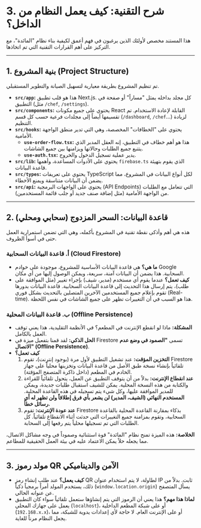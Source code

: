 # 3. شرح التقنية: كيف يعمل النظام من الداخل؟

هذا المستند مخصص لأولئك الذين يرغبون في فهم أعمق لكيفية بناء نظام "المائدة"، مع التركيز على أهم القرارات التقنية التي تم اتخاذها.

---

## 1. بنية المشروع (Project Structure)

تم تنظيم المشروع بطريقة معيارية لتسهيل الصيانة والتطوير المستقبلي.

*   **`src/app`:** هذا هو قلب تطبيق Next.js. كل مجلد بداخله يمثل "مساراً" أو صفحة في التطبيق (مثل `/chef`, `/settings`).
*   **`src/components`:** يحتوي على جميع مكونات React القابلة لإعادة الاستخدام. تم تقسيمها أيضاً إلى مجلدات فرعية حسب كل قسم (`/dashboard`, `/chef`...) لزيادة التنظيم.
*   **`src/hooks`:** يحتوي على "الخطافات" المخصصة، وهي التي تدير منطق الواجهة الأمامية.
    *   **`use-order-flow.tsx`:** هذا هو أهم خطاف في التطبيق، إنه العقل المدبر الذي يتتبع جميع الطلبات وحالاتها ويزامنها بين جميع الشاشات.
    *   **`use-auth.tsx`:** يدير عملية تسجيل الدخول والخروج.
*   **`src/lib`:** يحتوي على الأدوات المساعدة، وأهمها `firebase.ts` الذي يقوم بتهيئة قاعدة البيانات.
*   **`src/types`:** يحتوي على تعريفات TypeScript لكل أنواع البيانات في المشروع، مما يضمن أن البيانات متناسقة ويمنع الأخطاء.
*   **`src/api`:** يحتوي على الواجهات البرمجية (API Endpoints) التي تتعامل مع الطلبات من الواجهة الأمامية (مثل إضافة صنف جديد أو جلب قائمة المستخدمين).

---

## 2. قاعدة البيانات: السحر المزدوج (سحابي ومحلي)

هذه هي أهم وأذكى نقطة تقنية في المشروع بأكمله، وهي التي تضمن استمرارية العمل حتى في أسوأ الظروف.

### أ. قاعدة البيانات السحابية (Cloud Firestore)

*   **ما هي؟** هي قاعدة البيانات الأساسية للمشروع، موجودة على خوادم Google السحابية. هذا يضمن أن البيانات آمنة، سريعة، ويمكن الوصول إليها من أي مكان.
*   **كيف تعمل؟** عندما يقوم أي مستخدم (مدير، شيف) بإجراء تغيير (مثل الموافقة على طلب)، يتم إرسال هذا التحديث إلى قاعدة البيانات السحابية. قاعدة البيانات بدورها تقوم بإعلام جميع المستخدمين الآخرين المتصلين بالتحديث بشكل فوري (Real-time). هذا هو السبب في أن التغييرات تظهر على جميع الشاشات في نفس اللحظة.

### ب. قاعدة البيانات المحلية (Offline Persistence)

*   **المشكلة:** ماذا لو انقطع الإنترنت في المطعم؟ في الأنظمة التقليدية، هذا يعني توقف العمل بالكامل.
*   **الحل الذكي:** لقد قمنا بتفعيل ميزة في Firestore تسمى **"الصمود في وضع عدم الاتصال" (Offline Persistence)**.
*   **كيف تعمل؟**
    1.  **التخزين المؤقت:** عند تشغيل التطبيق لأول مرة (بوجود إنترنت)، تقوم Firestore تلقائياً بإنشاء نسخة طبق الأصل من قاعدة البيانات وتخزينها محلياً على جهاز الخادم في المطعم (داخل ذاكرة المتصفح المؤقتة).
    2.  **عند انقطاع الإنترنت:** بدلاً من أن يتوقف التطبيق عن العمل، يتحول تلقائياً للقراءة والكتابة من هذه النسخة المحلية. يمكن للشيف استقبال طلبات جديدة، ويمكن للمدير الموافقة عليها، وكل شيء يتم تسجيله في هذه القاعدة المحلية. **المستخدم النهائي (الشيف، المدير) لن يشعر بأي فرق إطلاقاً ولن تظهر له أي رسائل خطأ.**
    3.  **عند عودة الإنترنت:** تقوم Firestore بذكاء بمقارنة القاعدة المحلية بالقاعدة السحابية، وتقوم بمزامنة جميع التغييرات التي حدثت أثناء الانقطاع تلقائياً. كل الطلبات التي تم تسجيلها محلياً يتم رفعها إلى السحابة.

**الخلاصة:** هذه الميزة تمنح نظام "المائدة" قوة استثنائية وصموداً في وجه مشاكل الاتصال، مما يجعله حلاً يمكن الاعتماد عليه في بيئة العمل الحقيقية للمطاعم.

---

## 3. مولد رموز QR الآمن والديناميكي

*   **كيف يعمل؟** عند طلب إنشاء رمز QR لطاولة، لا يتم استخدام عنوان IP ثابت. بدلاً من ذلك، يستخدم المولد أمراً برمجياً ذكياً (`window.location.origin`) يسأل المتصفح عن عنوانه الحالي.
*   **لماذا هذا مهم؟** هذا يعني أن الرموز التي يتم إنشاؤها ستعمل تلقائياً سواء كان التطبيق يعمل على جهازك المحلي (`localhost`)، أو على شبكة المطعم الداخلية (`192.168.x.x`)، أو على الإنترنت العام. لا حاجة لأي إعدادات يدوية للشبكة، مما يجعل النظام مرناً للغاية.
